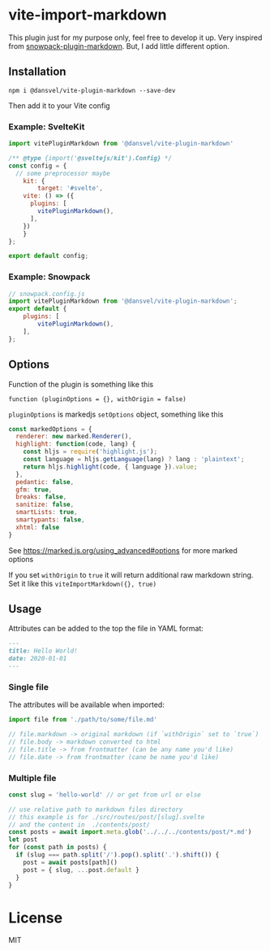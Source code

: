 # vite-import-markdown

This plugin just for my purpose only, feel free to develop it up. Very inspired from [snowpack-plugin-markdown](https://github.com/joshnuss/snowpack-plugin-markdown). But, I add little different option.

## Installation

```
npm i @dansvel/vite-plugin-markdown --save-dev
```

Then add it to your Vite config

### Example: SvelteKit
```js
import vitePluginMarkdown from '@dansvel/vite-plugin-markdown'

/** @type {import('@sveltejs/kit').Config} */
const config = {
  // some preprocessor maybe
	kit: {
		target: '#svelte',
    vite: () => ({
      plugins: [
        vitePluginMarkdown(),
      ],
    })
	}
};

export default config;
```

### Example: Snowpack

```js
// snowpack.config.js
import vitePluginMarkdown from '@dansvel/vite-plugin-markdown';
export default {
    plugins: [
        vitePluginMarkdown(),
    ],
};
```

## Options

Function of the plugin is something like this

```
function (pluginOptions = {}, withOrigin = false)
```

`pluginOptions` is markedjs `setOptions` object, something like this

```js
const markedOptions = {
  renderer: new marked.Renderer(),
  highlight: function(code, lang) {
    const hljs = require('highlight.js');
    const language = hljs.getLanguage(lang) ? lang : 'plaintext';
    return hljs.highlight(code, { language }).value;
  },
  pedantic: false,
  gfm: true,
  breaks: false,
  sanitize: false,
  smartLists: true,
  smartypants: false,
  xhtml: false
}
```
See https://marked.js.org/using_advanced#options for more marked options

If you set `withOrigin` to `true` it will return additional raw markdown string. Set it like this
`viteImportMarkdown({}, true)`

## Usage

Attributes can be added to the top the file in YAML format:

```markdown
---
title: Hello World!
date: 2020-01-01
---
```

### Single file

The attributes will be available when imported:

```js
import file from './path/to/some/file.md'

// file.markdown -> original markdown (if `withOrigin` set to `true`)
// file.body -> markdown converted to html
// file.title -> from frontmatter (can be any name you'd like)
// file.date -> from frontmatter (cane be name you'd like)
```

### Multiple file

```js
const slug = 'hello-world' // or get from url or else

// use relative path to markdown files directory
// this example is for ./src/routes/post/[slug].svelte
// and the content in  ./contents/post/
const posts = await import.meta.glob('../../../contents/post/*.md') 
let post
for (const path in posts) {
  if (slug === path.split('/').pop().split('.').shift()) {
    post = await posts[path]()
    post = { slug, ...post.default }
  }
}
```

# License

MIT
